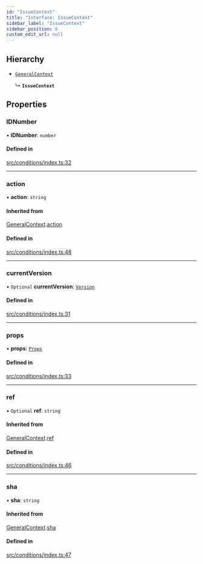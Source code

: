 ```yaml
---
id: "IssueContext"
title: "Interface: IssueContext"
sidebar_label: "IssueContext"
sidebar_position: 0
custom_edit_url: null
---
```


## Hierarchy

- [`GeneralContext`](internal.GeneralContext.md)

  ↳ **`IssueContext`**

## Properties

### IDNumber

• **IDNumber**: `number`

#### Defined in

[src/conditions/index.ts:32](https://github.com/Resnovas/smartcloud/blob/b9e22a9/src/conditions/index.ts#L32)

___

### action

• **action**: `string`

#### Inherited from

[GeneralContext](internal.GeneralContext.md).[action](internal.GeneralContext.md#action)

#### Defined in

[src/conditions/index.ts:48](https://github.com/Resnovas/smartcloud/blob/b9e22a9/src/conditions/index.ts#L48)

___

### currentVersion

• `Optional` **currentVersion**: [`Version`](Version.md)

#### Defined in

[src/conditions/index.ts:31](https://github.com/Resnovas/smartcloud/blob/b9e22a9/src/conditions/index.ts#L31)

___

### props

• **props**: [`Props`](internal.Props.md)

#### Defined in

[src/conditions/index.ts:33](https://github.com/Resnovas/smartcloud/blob/b9e22a9/src/conditions/index.ts#L33)

___

### ref

• `Optional` **ref**: `string`

#### Inherited from

[GeneralContext](internal.GeneralContext.md).[ref](internal.GeneralContext.md#ref)

#### Defined in

[src/conditions/index.ts:46](https://github.com/Resnovas/smartcloud/blob/b9e22a9/src/conditions/index.ts#L46)

___

### sha

• **sha**: `string`

#### Inherited from

[GeneralContext](internal.GeneralContext.md).[sha](internal.GeneralContext.md#sha)

#### Defined in

[src/conditions/index.ts:47](https://github.com/Resnovas/smartcloud/blob/b9e22a9/src/conditions/index.ts#L47)
